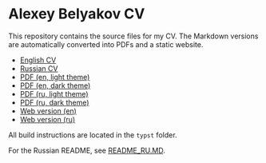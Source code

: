 # Alexey Belyakov CV

This repository contains the source files for my CV. The Markdown versions are
automatically converted into PDFs and a static website.

- [English CV](./profiles/cv/en/CV.MD)
- [Russian CV](./profiles/cv/ru/CV_RU.MD)
- [PDF (en, light theme)](https://github.com/qqrm/CV/releases/latest/download/Belyakov_en_light.pdf)
- [PDF (en, dark theme)](https://github.com/qqrm/CV/releases/latest/download/Belyakov_en_dark.pdf)
- [PDF (ru, light theme)](https://github.com/qqrm/CV/releases/latest/download/Belyakov_ru_light.pdf)
- [PDF (ru, dark theme)](https://github.com/qqrm/CV/releases/latest/download/Belyakov_ru_dark.pdf)
- [Web version (en)](https://qqrm.github.io/CV/)
- [Web version (ru)](https://qqrm.github.io/CV/ru/)

All build instructions are located in the `typst` folder.

For the Russian README, see [README_RU.MD](./README_RU.MD).
